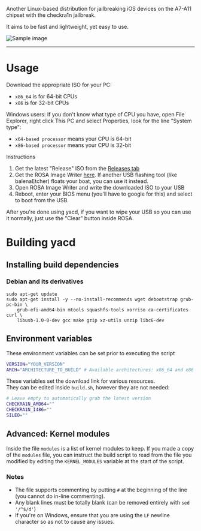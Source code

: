 Another Linux-based distribution for jailbreaking iOS devices on the A7-A11 chipset with the checkra1n jailbreak.

It aims to be fast and lightweight, yet easy to use.

![Sample image](https://user-images.githubusercontent.com/92439990/146394241-cd4e7ba5-db91-43f5-a826-1f5ab7c9a939.png)

-------
# Usage
Download the appropriate ISO for your PC:
- `x86_64` is for 64-bit CPUs
- `x86` is for 32-bit CPUs

Windows users: If you don't know what type of CPU you have, open File Explorer, right click This PC and select Properties, look for the line "System type":
- `x64-based processor` means your CPU is 64-bit
- `x86-based processor` means your CPU is 32-bit

Instructions
1. Get the latest "Release" ISO from the [Releases tab](https://github.com/extradummythicc/yacd/releases)
2. Get the ROSA Image Writer [here](http://wiki.rosalab.ru/en/images/6/62/RosaImageWriter-2.6.2-win.zip). If another USB flashing tool (like balenaEtcher) floats your boat, you can use it instead.
3. Open ROSA Image Writer and write the downloaded ISO to your USB
4. Reboot, enter your BIOS menu (you'll have to google for this) and select to boot from the USB.

After you're done using yacd, if you want to wipe your USB so you can use it normally, just use the "Clear" button inside ROSA.

# Building yacd
## Installing build dependencies
### Debian and its derivatives
```
sudo apt-get update
sudo apt-get install -y --no-install-recommends wget debootstrap grub-pc-bin \
    grub-efi-amd64-bin mtools squashfs-tools xorriso ca-certificates curl \
    libusb-1.0-0-dev gcc make gzip xz-utils unzip libc6-dev
```
## Environment variables
These environment variables can be set prior to executing the script
```bash
VERSION="YOUR_VERSION"
ARCH="ARCHITECTURE_TO_BUILD" # Available architectures: x86_64 and x86
```

These variables set the download link for various resources.  
They can be edited inside `build.sh`, however they are not needed:
```bash
# Leave empty to automatically grab the latest version
CHECKRA1N_AMD64=""
CHECKRA1N_I486=""
SILEO=""
```

## Advanced: Kernel modules
Inside the file `modules` is a list of kernel modules to keep. If you made a copy of the `modules` file, you can instruct the build script to read from the file you modified by editing the `KERNEL_MODULES` variable at the start of the script.

### Notes
- The file supports commenting by putting `#` at the beginning of the line (you cannot do in-line commenting). 
- Any blank lines must be totally blank (can be removed entirely with `sed '/^$/d'`)
- If you're on Windows, ensure that you are using the `LF` newline character so as not to cause any issues.



